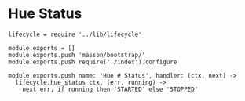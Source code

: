 
# Hue Status

    lifecycle = require '../lib/lifecycle'

    module.exports = []
    module.exports.push 'masson/bootstrap/'
    module.exports.push require('./index').configure

    module.exports.push name: 'Hue # Status', handler: (ctx, next) ->
      lifecycle.hue_status ctx, (err, running) ->
        next err, if running then 'STARTED' else 'STOPPED'

